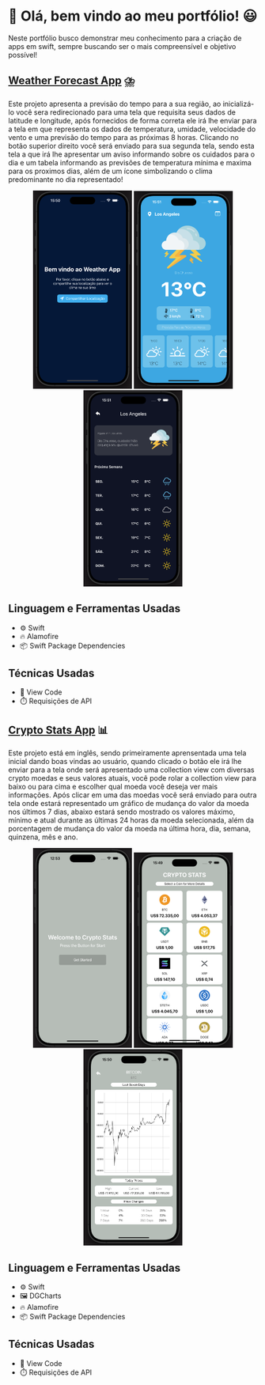 # 👋 Olá, bem vindo ao meu portfólio! 😃

Neste portfólio busco demonstrar meu conhecimento para a criação de apps em swift, sempre buscando ser o mais compreensível e objetivo possível! 

## [Weather Forecast App](https://github.com/OliveeiraLeo/Weather-Forecast-App) ⛈️

Este projeto apresenta a previsão do tempo para a sua região, ao inicializá-lo você sera redirecionado para uma tela que requisita seus dados de latitude e longitude, após fornecidos de forma correta ele irá lhe enviar para a tela em que representa os dados de temperatura, umidade, velocidade do vento e uma previsão do tempo para as próximas 8 horas. Clicando no botão superior direito você será enviado para sua segunda tela, sendo esta tela a que irá lhe apresentar um aviso informando sobre os cuidados para o dia e um tabela informando as previsões de temperatura mínima e maxima para os proximos dias, além de um ícone simbolizando o clima predominante no dia representado!

<p align="center">
<img src="https://github.com/OliveeiraLeo/assets/blob/main/WeatherAppStartView.png", width="200"/>
<img src="https://github.com/OliveeiraLeo/assets/blob/main/WeatherAppFirstView.png", width="200"/>
<img src="https://github.com/OliveeiraLeo/assets/blob/main/WeatherAppSecondView.png", width="200"/>
</p>

## Linguagem e Ferramentas Usadas
- ⚙️ Swift
- 🔥 Alamofire
- 📦 Swift Package Dependencies

## Técnicas Usadas
- 🎨 View Code
- ⏱️ Requisições de API


## [Crypto Stats App](https://github.com/OliveeiraLeo/Crypto-Stats-App/tree/main/Crypto-APP/Views) 📊 

Este projeto está em inglês, sendo primeiramente aprensentada uma tela inicial dando boas vindas ao usuário, quando clicado o botão ele irá lhe enviar para a tela onde será apresentado uma collection view com diversas crypto moedas e seus valores atuais, você pode rolar a collection view para baixo ou para cima e escolher qual moeda você deseja ver mais informações. Após clicar em uma das moedas você será enviado para outra tela onde estará representado um gráfico de mudança do valor da moeda nos últimos 7 dias, abaixo estará sendo mostrado os valores máximo, mínimo e atual durante as últimas 24 horas da moeda selecionada, além da porcentagem de mudança do valor da moeda na última hora, dia, semana, quinzena, mês e ano.

<p align="center">
<img src="https://github.com/OliveeiraLeo/assets/blob/main/CryptoStatsStartView.png", width="200"/>
<img src="https://github.com/OliveeiraLeo/assets/blob/main/CryptoStatsFirstView.png", width="200"/>
<img src="https://github.com/OliveeiraLeo/assets/blob/main/CryptoStatsSecondView.png", width="200"/>
</p>

## Linguagem e Ferramentas Usadas
- ⚙️ Swift
- 🖼️ DGCharts
- 🔥 Alamofire
- 📦 Swift Package Dependencies

## Técnicas Usadas
- 🎨 View Code
- ⏱️ Requisições de API










